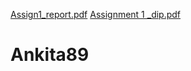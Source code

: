 [Assign1_report.pdf](https://github.com/user-attachments/files/18217074/Assign1_report.pdf)
[Assignment 1 _dip.pdf](https://github.com/user-attachments/files/18217060/Assignment.1._dip.pdf)
# Ankita89
